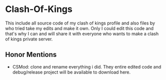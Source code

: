 # Clash-Of-Kings
This include all source code of my clash of kings profile and also files by who tried take my edits and make it own. Only I could edit this code and that's why I can and will share it with everyone who wants to make a clash of kings private server.

## Honor Mentions
  - CSMod: clone and rename everything i did. They entire edited code and debug/release project will be available to download here.
